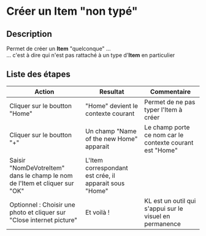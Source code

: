 Créer un Item "non typé"
==

Description
-
Permet de créer un __Item__ "quelconque" ...   
... c'est à dire qui n'est pas rattaché à un type d'__Item__ en particulier

Liste des étapes
-
<table>
    <thead>
        <tr>
            <th>Action</th>
            <th>Resultat</th>
            <th>Commentaire</th>
        </tr>
    </thead>
    <tbody>
        <tr>
            <td>Cliquer sur le boutton "Home"</td>
            <td>"Home" devient le contexte courant</td>
            <td>Permet de ne pas typer l'Item à créer</td>
        </tr>
        <tr>
            <td>Cliquer sur le boutton "+"</td>
            <td>Un champ "Name of the new Home" apparait</td>
            <td>Le champ porte ce nom car le contexte courant est "Home"</td>
        </tr>
        <tr>
            <td>Saisir "NomDeVotreItem" dans le champ le nom de l'Item et cliquer sur "OK"</td>
            <td>L'Item correspondant est crée, il apparait sous "Home"</td>
            <td></td>
        </tr>
       <tr>
            <td>Optionnel : Choisir une photo et cliquer sur "Close internet picture"</td>
            <td>Et voilà !</td>
            <td>KL est un outil qui s'appui sur le visuel en permanence</td>
        </tr>
    </tbody>
</table>
